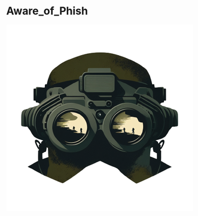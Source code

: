 # Aware_of_Phish
<img src="https://github.com/tryhardnguyen/Aware_of_Phish/blob/main/image/night_vision.png" alt="Aware-of-Phish" width="auto" height="auto">
